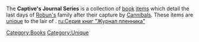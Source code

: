 The **Captive's Journal Series** is a collection of
[book](Lore_Books.md "wikilink") [items](items.md "wikilink") which detail the
last days of [Robun's](Cannibal_Hunter_Robun.md "wikilink") family after
their capture by [Cannibals](01%20-%20Projects%20&%20Wikis/Kenshi/Kenshi%20Wiki/Kenshi%20Wiki%20Template/Cannibals.md "wikilink"). These items are
[unique](Unique_Items.md "wikilink") to the lair of [](Cannibal_Grand_Wizard.md). [ru:Серия книг "Журнал
пленника"](ru:Серия_книг_"Журнал_пленника" "wikilink")

[Category:Books](Category:Books "wikilink")
[Category:Unique](Category:Unique "wikilink")
